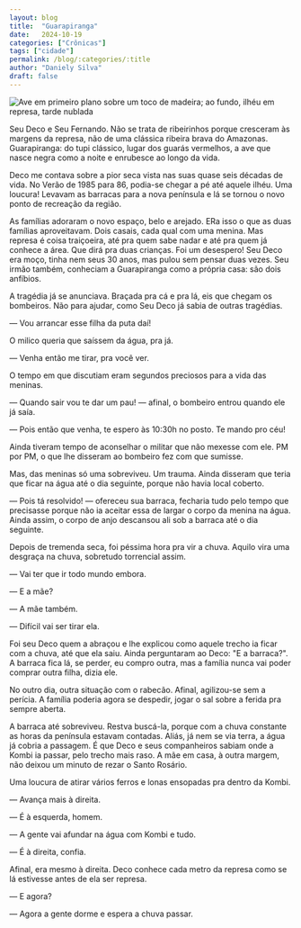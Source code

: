 ```yaml
---
layout: blog
title:  "Guarapiranga"
date:   2024-10-19
categories: ["Crônicas"]
tags: ["cidade"]
permalink: /blog/:categories/:title
author: "Daniely Silva"
draft: false
---
```


![Ave em primeiro plano sobre um toco de madeira; ao fundo, ilhéu em represa, tarde nublada](/img/blog/guarapiranga.jpg "Olhares à Guarapiranga")

Seu Deco e Seu Fernando. Não se trata de ribeirinhos porque cresceram às margens da represa, não de uma clássica ribeira brava do Amazonas. Guarapiranga: do tupi clássico, lugar dos guarás vermelhos, a ave que nasce negra como a noite e enrubesce ao longo da vida. <!--more-->

Deco me contava sobre a pior seca vista nas suas quase seis décadas de vida. No Verão de 1985 para 86, podia-se chegar a pé até aquele ilhéu. Uma loucura! Levavam as barracas para a nova península e lá se tornou o novo ponto de recreação da região.

As famílias adoraram o novo espaço, belo e arejado. ERa isso o que as duas famílias aproveitavam. Dois casais, cada qual com uma menina. Mas represa é coisa traiçoeira, até pra quem sabe nadar e até pra quem já conhece a área. Que dirá pra duas crianças. Foi um desespero! Seu Deco era moço, tinha nem seus 30 anos, mas pulou sem pensar duas vezes. Seu irmão também, conheciam a Guarapiranga como a própria casa: são dois anfíbios.

A tragédia já se anunciava. Braçada pra cá e pra lá, eis que chegam os bombeiros. Não para ajudar, como Seu Deco já sabia de outras tragédias.

— Vou arrancar esse filha da puta daí!

O milico queria que saíssem da água, pra já.

— Venha então me tirar, pra você ver.

O tempo em que discutiam eram segundos preciosos para a vida das meninas.

— Quando sair vou te dar um pau! — afinal, o bombeiro entrou quando ele já saía.

— Pois então que venha, te espero às 10:30h no posto. Te mando pro céu!

Ainda tiveram tempo de aconselhar o militar que não mexesse com ele. PM por PM, o que lhe disseram ao bombeiro fez com que sumisse.

Mas, das meninas só uma sobreviveu. Um trauma. Ainda disseram que teria que ficar na água até o dia seguinte, porque não havia local coberto.

— Pois tá resolvido! — ofereceu sua barraca, fecharia tudo pelo tempo que precisasse porque não ia aceitar essa de largar o corpo da menina na água. Ainda assim, o corpo de anjo descansou ali sob a barraca até o dia seguinte.

Depois de tremenda seca, foi péssima hora pra vir a chuva. Aquilo vira uma desgraça na chuva, sobretudo torrencial assim.

— Vai ter que ir todo mundo embora.

— E a mãe?

— A mãe também.

— Difícil vai ser tirar ela.

Foi seu Deco quem a abraçou e lhe explicou como aquele trecho ia ficar com a chuva, até que ela saiu. Ainda perguntaram ao Deco: "E a barraca?". A barraca fica lá, se perder, eu compro outra, mas a família nunca vai poder comprar outra filha, dizia ele.

No outro dia, outra situação com o rabecão. Afinal, agilizou-se sem a perícia. A família poderia agora se despedir, jogar o sal sobre a ferida pra sempre aberta.

A barraca até sobreviveu. Restva buscá-la, porque com a chuva constante as horas da península estavam contadas. Aliás, já nem se via terra, a água já cobria a passagem. É que Deco e seus companheiros sabiam onde a Kombi ia passar, pelo trecho mais raso. A mãe em casa, à outra margem, não deixou um minuto de rezar o Santo Rosário.

Uma loucura de atirar vários ferros e lonas ensopadas pra dentro da Kombi.

— Avança mais à direita.

— É à esquerda, homem.

— A gente vai afundar na água com Kombi e tudo.

— É à direita, confia.

Afinal, era mesmo à direita. Deco conhece cada metro da represa como se lá estivesse antes de ela ser represa.

— E agora?

— Agora a gente dorme e espera a chuva passar.
